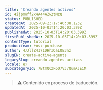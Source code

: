```yaml
---
title: 'Creando agentes activos'
id: 4ijpXwff2x4A44AZw2tMzQ
status: PUBLISHED
createdAt: 2025-09-23T17:40:38.123Z
updatedAt: 2025-10-03T14:20:03.399Z
publishedAt: 2025-10-03T14:20:03.399Z
firstPublishedAt: 2025-10-03T14:20:03.399Z
contentType: tutorial
productTeam: Post-purchase
author: 4JJllZ4I71DHhIOaLOE3nz
slugEN: create-active-agents
legacySlug: creando-agentes-activos
locale: es
subcategoryId: 7BtmQ6zk6O7VJ7QumXJEiM
---
```


> ⚠️ Contenido en proceso de traducción.
